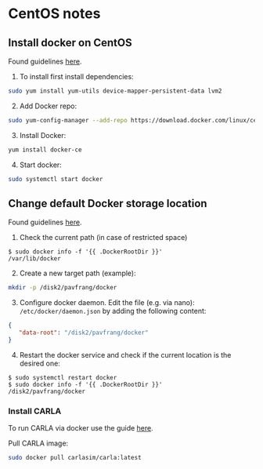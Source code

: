 # CentOS notes


## Install docker on CentOS

Found guidelines [here](https://nixcp.com/docker-command-not-found/).

1. To install first install dependencies:

```bash
sudo yum install yum-utils device-mapper-persistent-data lvm2
```

2. Add Docker repo:
```bash
sudo yum-config-manager --add-repo https://download.docker.com/linux/centos/docker-ce.repo
```

3. Install Docker:
```bash
yum install docker-ce
```

4. Start docker:
```bash
sudo systemctl start docker
```
## Change default Docker storage location
Found guidelines [here](https://www.baeldung.com/linux/docker-fix-no-space-error).

1. Check the current path (in case of restricted space)
```console
$ sudo docker info -f '{{ .DockerRootDir }}'
/var/lib/docker
```
2. Create a new target path (example):
```bash
mkdir -p /disk2/pavfrang/docker
```
3. Configure docker daemon. Edit the file (e.g. via nano): `/etc/docker/daemon.json` by adding the following content:
```json
{ 
   "data-root": "/disk2/pavfrang/docker"
}
```
4. Restart the docker service and check if the current location is the desired one:
```console
$ sudo systemctl restart docker
$ sudo docker info -f '{{ .DockerRootDir }}'
/disk2/pavfrang/docker
```
### Install CARLA

To run CARLA via docker use the guide [here](https://carla.readthedocs.io/en/latest/build_docker/).

Pull CARLA image:
```bash
sudo docker pull carlasim/carla:latest
```

